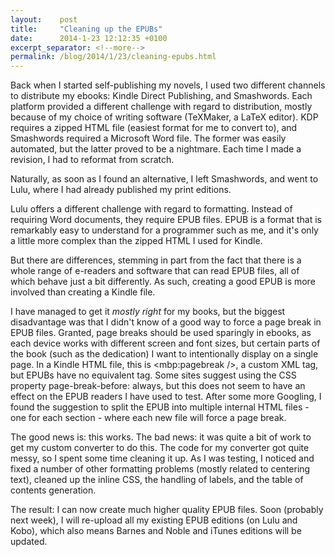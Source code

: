 ```yaml
---
layout:    post
title:     "Cleaning up the EPUBs"
date:      2014-1-23 12:12:35 +0100
excerpt_separator: <!--more-->
permalink: /blog/2014/1/23/cleaning-epubs.html
---
```


Back when I started self-publishing my novels, I used two different channels to distribute my ebooks: Kindle Direct Publishing, and Smashwords. Each platform provided a different challenge with regard to distribution, mostly because of my choice of writing software (TeXMaker, a LaTeX editor). KDP requires a zipped HTML file (easiest format for me to convert to), and Smashwords required a Microsoft Word file. The former was easily automated, but the latter proved to be a nightmare. Each time I made a revision, I had to reformat from scratch.

<!--more-->
Naturally, as soon as I found an alternative, I left Smashwords, and went to Lulu, where I had already published my print editions.

Lulu offers a different challenge with regard to formatting. Instead of requiring Word documents, they require EPUB files. EPUB is a format that is remarkably easy to understand for a programmer such as me, and it's only a little more complex than the zipped HTML I used for Kindle.

But there are differences, stemming in part from the fact that there is a whole range of e-readers and software that can read EPUB files, all of which behave just a bit differently. As such, creating a good EPUB is more involved than creating a Kindle file.

I have managed to get it *mostly right* for my books, but the biggest disadvantage was that I didn't know of a good way to force a page break in EPUB files. Granted, page breaks should be used sparingly in ebooks, as each device works with different screen and font sizes, but certain parts of the book (such as the dedication) I want to intentionally display on a single page. In a Kindle HTML file, this is &lt;mbp:pagebreak /&gt;, a custom XML tag, but EPUBs have no equivalent tag. Some sites suggest using the CSS property page-break-before: always, but this does not seem to have an effect on the EPUB readers I have used to test. After some more Googling, I found the suggestion to split the EPUB into multiple internal HTML files - one for each section - where each new file will force a page break.

The good news is: this works. The bad news: it was quite a bit of work to get my custom converter to do this. The code for my converter got quite messy, so I spent some time cleaning it up. As I was testing, I noticed and fixed a number of other formatting problems (mostly related to centering text), cleaned up the inline CSS, the handling of labels, and the table of contents generation.

The result: I can now create much higher quality EPUB files. Soon (probably next week), I will re-upload all my existing EPUB editions (on Lulu and Kobo), which also means Barnes and Noble and iTunes editions will be updated.